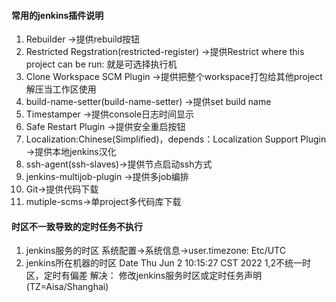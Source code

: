 #### 常用的jenkins插件说明

1. Rebuilder →提供rebuild按钮
2. Restricted Regstration(restricted-register) →提供Restrict where this project can be run: 就是可选择执行机
3. Clone Workspace SCM Plugin →提供把整个workspace打包给其他project解压当工作区使用
4. build-name-setter(build-name-setter) →提供set build name
5. Timestamper →提供console日志时间显示
6. Safe Restart Plugin →提供安全重启按钮
7. Localization:Chinese(Simplified)，depends：Localization Support Plugin →提供本地jenkins汉化
8. ssh-agent(ssh-slaves)→提供节点启动ssh方式
9. jenkins-multijob-plugin →提供多job编排
10. Git→提供代码下载
11. mutiple-scms→单project多代码库下载

#### 时区不一致导致的定时任务不执行
1. jenkins服务的时区
    系统配置→系统信息→user.timezone: Etc/UTC
2. jenkins所在机器的时区
    Date Thu Jun 2 10:15:27 CST 2022
1,2不统一时区，定时有偏差
解决：
修改jenkins服务时区或定时任务声明(TZ=Aisa/Shanghai)
